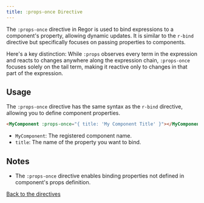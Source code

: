 ```yaml
---
title: :props-once Directive
---
```


The `:props-once` directive in Regor is used to bind expressions to a component's property, allowing dynamic updates. It is similar to the `r-bind` directive but specifically focuses on passing properties to components.

Here's a key distinction: While `:props` observes every term in the expression and reacts to changes anywhere along the expression chain, `:props-once` focuses solely on the tail term, making it reactive only to changes in that part of the expression.

## Usage

The `:props-once` directive has the same syntax as the `r-bind` directive, allowing you to define component properties.

```html
<MyComponent :props-once="{ title: 'My Component Title' }"></MyComponent>
```

- `MyComponent`: The registered component name.
- `title`: The name of the property you want to bind.

## Notes

- The `:props-once` directive enables binding properties not defined in component's props definition.

[Back to the directives](/directives/)
